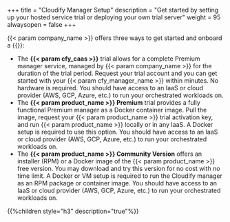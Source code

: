 +++
title = "Cloudify Manager Setup"
description = "Get started by setting up your hosted service trial or deploying your own trial server"
weight = 95
alwaysopen = false
+++

{{< param company_name >}} offers three ways to get started and onboard a {{<param cfy_manager_name>}}:

* The **{{< param cfy_caas >}}** trial allows for a complete Premium manager service, managed by {{< param company_name >}} for the duration of the trial period. Request your trial account and you can get started with your {{< param cfy_manager_name >}} within minutes. No hardware is required. You should have access to an IaaS or cloud provider (AWS, GCP, Azure, etc.) to run your orchestrated workloads on.
* The **{{< param product_name >}} Premium** trial provides a fully functional Premium manager as a Docker container image. Pull the image, request your {{< param product_name >}} trial activation key, and run {{< param product_name >}} locally or in any IaaS. A Docker setup is required to use this option. You should have access to an IaaS or cloud provider (AWS, GCP, Azure, etc.) to run your orchestrated workloads on.
* The **{{< param product_name >}} Community Version** offers an installer (RPM) or a Docker image of the {{< param product_name >}} free version. You may download and try this version for no cost with no time limit. A Docker or VM setup is required to run the Cloudify manager as an RPM package or container image. You should have access to an IaaS or cloud provider (AWS, GCP, Azure, etc.) to run your orchestrated workloads on.

{{%children style="h3" description="true"%}}

